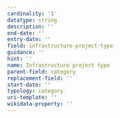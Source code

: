```yaml
---
cardinality: '1'
datatype: string
description: ''
end-date: ''
entry-date: ''
field: infrastructure-project-type
guidance: ''
hint: ''
name: Infrastructure project type
parent-field: category
replacement-field: ''
start-date: ''
typology: category
uri-template: ''
wikidata-property: ''
---
```

